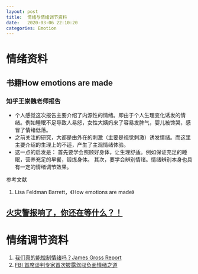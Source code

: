 ```yaml
---
layout: post
title:  情绪与情绪调节资料
date:   2020-03-06 22:10:20
categories: Emotion
---
```



# 情绪资料

## 书籍How emotions are made

### 知乎王崇魏老师报告

* 个人感觉这次报告主要介绍了内源性的情绪。即由于个人生理变化诱发的情绪。例如睡眠不足导致人易怒，女性大姨妈来了容易发脾气，婴儿被馋哭，感冒了情绪低落。
* 之前关注的研究，大都是由外在的刺激（主要是视觉刺激）诱发情绪。而这里主要介绍的生理上的不适，产生了主观情绪体验。
* 这一点的启发是：
    首先要学会照顾好身体，让生理舒适。例如保证充足的睡眠，营养充足的早餐，锻炼身体。
	其次，要学会辨别情绪。情绪辨别本身也具有一定的情绪调节效果。

 参考文献

1. Lisa Feldman Barrett，《How emotions are made》

## [火灾警报响了，你还在等什么？！](https://mp.weixin.qq.com/s/_Zf0A350oko8k0T2O-CDYQ)

# 情绪调节资料

1. [我们真的能控制情绪吗？James Gross Report](https://mp.weixin.qq.com/s/IA_C42AhNgv_kA9Q8V7KnA)
2. [FBI 首席谈判专家首次披露驾驭负面情绪之道](https://mp.weixin.qq.com/s/T5ERgdmSbcNfaAZarVtbZA)
